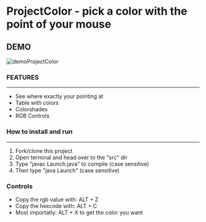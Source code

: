 # ProjectColor - pick a color with the point of your mouse

## DEMO
![demoProjectColor](https://user-images.githubusercontent.com/90839872/176993602-97a94649-e1e6-4d50-b9aa-fa6e55138fcb.gif)


### FEATURES 
<hr>

* See where exactly your pointing at
* Table with colors
* Colorshades
* RGB Controls

### How to install and run
<hr>

1. Fork/clone this project
2. Open terminal and head over to the "src" dir
3. Type "javac Launch.java" to compile (case sensitive)
4. Then type "java Launch" (case sensitive)

### Controls

* Copy the rgb value with: ALT + Z
* Copy the hexcode with: ALT + C 
* Most importatly: ALT + X to get the color you want


 

